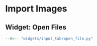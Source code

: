 # Import Images

## Widget: Open Files

```python exec="1" html="1"
--8<-- "widgets/input_tab/open_file.py"
```

